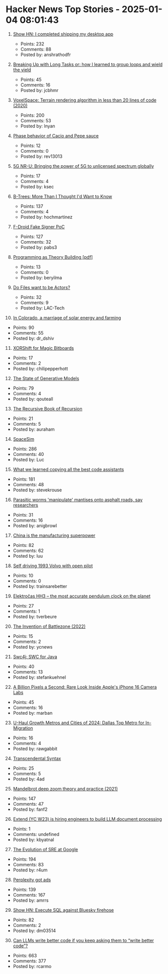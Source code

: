 # Hacker News Top Stories - 2025-01-04 08:01:43

1. [Show HN: I completed shipping my desktop app](https://pimosa.app/)
   - Points: 232
   - Comments: 88
   - Posted by: anshrathodfr

2. [Breaking Up with Long Tasks or: how I learned to group loops and wield the yield](https://calendar.perfplanet.com/2024/breaking-up-with-long-tasks-or-how-i-learned-to-group-loops-and-wield-the-yield/)
   - Points: 45
   - Comments: 16
   - Posted by: jcbhmr

3. [VoxelSpace: Terrain rendering algorithm in less than 20 lines of code (2020)](https://github.com/s-macke/VoxelSpace)
   - Points: 200
   - Comments: 53
   - Posted by: lnyan

4. [Phase behavior of Cacio and Pepe sauce](https://arxiv.org/abs/2501.00536)
   - Points: 12
   - Comments: 0
   - Posted by: rev13013

5. [5G NR-U: Bringing the power of 5G to unlicensed spectrum globally](https://www.qualcomm.com/research/5g/5g-unlicensed-shared-spectrum)
   - Points: 17
   - Comments: 4
   - Posted by: ksec

6. [B-Trees: More Than I Thought I'd Want to Know](https://benjamincongdon.me/blog/2021/08/17/B-Trees-More-Than-I-Thought-Id-Want-to-Know/)
   - Points: 137
   - Comments: 4
   - Posted by: hochmartinez

7. [F-Droid Fake Signer PoC](https://github.com/obfusk/fdroid-fakesigner-poc)
   - Points: 127
   - Comments: 32
   - Posted by: pabs3

8. [Programming as Theory Building [pdf]](https://pages.cs.wisc.edu/~remzi/Naur.pdf)
   - Points: 13
   - Comments: 0
   - Posted by: beryilma

9. [Do Files want to be Actors?](https://lewiscampbell.tech/blog/250104.html)
   - Points: 32
   - Comments: 9
   - Posted by: LAC-Tech

10. [In Colorado, a marriage of solar energy and farming](https://www.ksjd.org/2024-12-31/in-colorado-a-marriage-of-solar-energy-and-farming-provides-a-model-for-a-more-sustainable-future)
   - Points: 90
   - Comments: 55
   - Posted by: dr_dshiv

11. [XORShift for Magic Bitboards](https://www.strydr.net/articles/devlog-0x1)
   - Points: 17
   - Comments: 2
   - Posted by: chilipepperhott

12. [The State of Generative Models](https://nrehiew.github.io/blog/2024/)
   - Points: 79
   - Comments: 4
   - Posted by: qouteall

13. [The Recursive Book of Recursion](https://inventwithpython.com/recursion/)
   - Points: 21
   - Comments: 5
   - Posted by: auraham

14. [SpaceSim](https://pavelsevecek.github.io/)
   - Points: 286
   - Comments: 40
   - Posted by: Luc

15. [What we learned copying all the best code assistants](https://blog.val.town/blog/fast-follow/)
   - Points: 181
   - Comments: 48
   - Posted by: stevekrouse

16. [Parasitic worms 'manipulate' mantises onto asphalt roads, say researchers](https://mainichi.jp/english/articles/20241115/p2a/00m/0sc/009000c)
   - Points: 31
   - Comments: 16
   - Posted by: anigbrowl

17. [China is the manufacturing superpower](https://cepr.org/voxeu/columns/china-worlds-sole-manufacturing-superpower-line-sketch-rise)
   - Points: 82
   - Comments: 62
   - Posted by: luu

18. [Self driving 1993 Volvo with open pilot](https://practicapp.com/carbagepilot-part1/)
   - Points: 10
   - Comments: 0
   - Posted by: trainsarebetter

19. [Elektročas HH3 – the most accurate pendulum clock on the planet](https://dvaluch.web.cern.ch/hh3/)
   - Points: 27
   - Comments: 1
   - Posted by: tverbeure

20. [The Invention of Battlezone (2022)](https://spectrum.ieee.org/battlezone)
   - Points: 15
   - Comments: 2
   - Posted by: ycnews

21. [Swc4j: SWC for Java](https://github.com/caoccao/swc4j)
   - Points: 40
   - Comments: 13
   - Posted by: stefankuehnel

22. [A Billion Pixels a Second: Rare Look Inside Apple's iPhone 16 Camera Labs](https://www.cnet.com/tech/mobile/a-billion-pixels-a-second-i-got-a-rare-look-inside-apples-secret-iphone-16-camera-labs/)
   - Points: 45
   - Comments: 16
   - Posted by: marban

23. [U-Haul Growth Metros and Cities of 2024: Dallas Top Metro for In-Migration](https://www.uhaul.com/Articles/About/U-Haul-Growth-Metros-And-Cities-Of-2024-Dallas-Top-Metro-for-IN-Migration-33084/)
   - Points: 16
   - Comments: 4
   - Posted by: rawgabbit

24. [Transcendental Syntax](https://github.com/engboris/transcendental-syntax)
   - Points: 25
   - Comments: 5
   - Posted by: 4ad

25. [Mandelbrot deep zoom theory and practice (2021)](https://mathr.co.uk/blog/2021-05-14_deep_zoom_theory_and_practice.html)
   - Points: 147
   - Comments: 47
   - Posted by: fanf2

26. [Extend (YC W23) is hiring engineers to build LLM document processing](https://jobs.ashbyhq.com/extend/9d4d8974-bd9b-432d-84ec-8268e5a8ed37)
   - Points: 1
   - Comments: undefined
   - Posted by: kbyatnal

27. [The Evolution of SRE at Google](https://www.usenix.org/publications/loginonline/evolution-sre-google)
   - Points: 194
   - Comments: 83
   - Posted by: r4um

28. [Perplexity got ads](https://twitter.com/damengchen/status/1875296442417607072)
   - Points: 139
   - Comments: 167
   - Posted by: amrrs

29. [Show HN: Execute SQL against Bluesky firehose](https://github.com/turbolytics/sql-flow)
   - Points: 82
   - Comments: 2
   - Posted by: dm03514

30. [Can LLMs write better code if you keep asking them to “write better code”?](https://minimaxir.com/2025/01/write-better-code/)
   - Points: 663
   - Comments: 377
   - Posted by: rcarmo

